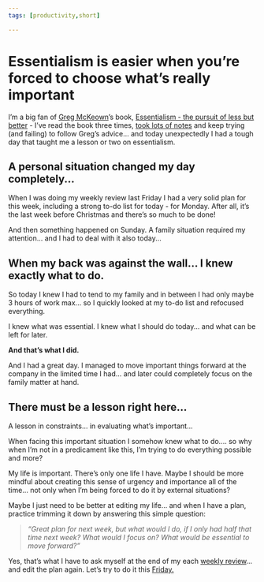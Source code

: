 ```yaml
---
tags: [productivity,short]

---
```


# Essentialism is easier when you’re forced to choose what’s really important

I’m a big fan of [Greg McKeown](https://sliwinski.com/greg-mckeown)’s book, [Essentialism - the pursuit of less but better](https://sliwinski.com/essentialism) - I’ve read the book three times, [took lots of notes](https://sliwinski.com/essentialist) and keep trying (and failing) to follow Greg’s advice... and today unexpectedly I had a tough day that taught me a lesson or two on essentialism.

## A personal situation changed my day completely...

When I was doing my weekly review last Friday I had a very solid plan for this week, including a strong to-do list for today - for Monday. After all, it’s the last week before Christmas and there’s so much to be done!

And then something happened on Sunday. A family situation required my attention... and I had to deal with it also today...

## When my back was against the wall... I knew exactly what to do.

So today I knew I had to tend to my family and in between I had only maybe 3 hours of work max... so I quickly looked at my to-do list and refocused everything.

I knew what was essential. I knew what I should do today... and what can be left for later.

**And that’s what I did.**

And I had a great day. I managed to move important things forward at the company in the limited time I had... and later could completely focus on the family matter at hand.

## There must be a lesson right here...

A lesson in constraints... in evaluating what’s important...

When facing this important situation I somehow knew what to do.... so why when I’m not in a predicament like this, I’m trying to do everything possible and more?

My life is important. There’s only one life I have. Maybe I should be more mindful about creating this sense of urgency and importance all of the time... not only when I’m being forced to do it by external situations?

Maybe I just need to be better at editing my life... and when I have a plan, practice trimming it down by answering this simple question:

> *“Great plan for next week, but what would I do, if I only had half that time next week? What would I focus on? What would be essential to move forward?”*

Yes, that’s what I have to ask myself at the end of my each [weekly review](https://sliwinski.com/weekly-review)... and edit the plan again. Let’s try to do it this [Friday.](https://sliwinski.com/tgif)


[n]: https://nozbe.com/?a=mike
[p]: https://thepodcast.fm/